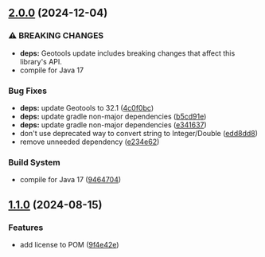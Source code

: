 ## [2.0.0](https://github.com/wetransform-os/topojson-j/compare/v1.1.0...v2.0.0) (2024-12-04)

### ⚠ BREAKING CHANGES

* **deps:** Geotools update includes breaking changes that affect
this library's API.
* compile for Java 17

### Bug Fixes

* **deps:** update Geotools to 32.1 ([4c0f0bc](https://github.com/wetransform-os/topojson-j/commit/4c0f0bcc8c4134d31702762324a61d9267e5ca93))
* **deps:** update gradle non-major dependencies ([b5cd91e](https://github.com/wetransform-os/topojson-j/commit/b5cd91ebed8325f1889f05eade32d8a8428b62d5))
* **deps:** update gradle non-major dependencies ([e341637](https://github.com/wetransform-os/topojson-j/commit/e3416374e4b0d0db58d49482aaa1378f8bf1bce7))
* don't use deprecated way to convert string to Integer/Double ([edd8dd8](https://github.com/wetransform-os/topojson-j/commit/edd8dd8d9dc89df3f36c7b004210959b7c39b49f))
* remove unneeded dependency ([e234e62](https://github.com/wetransform-os/topojson-j/commit/e234e623295df995a2e3647feabf621b93eacb59))

### Build System

* compile for Java 17 ([9464704](https://github.com/wetransform-os/topojson-j/commit/9464704bf789053b87e9d0c8aa3afeeb652cfc8c))

## [1.1.0](https://github.com/wetransform-os/topojson-j/compare/v1.0.0...v1.1.0) (2024-08-15)


### Features

* add license to POM ([9f4e42e](https://github.com/wetransform-os/topojson-j/commit/9f4e42e7ddd769953693252c8393b64720245158))
